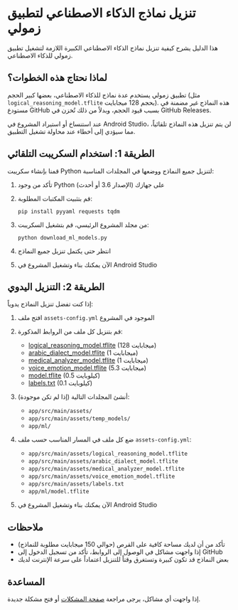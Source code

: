 # تنزيل نماذج الذكاء الاصطناعي لتطبيق زمولي

هذا الدليل يشرح كيفية تنزيل نماذج الذكاء الاصطناعي الكبيرة اللازمة لتشغيل تطبيق زمولي للذكاء الاصطناعي.

## لماذا نحتاج هذه الخطوات؟

تطبيق زمولي يستخدم عدة نماذج للذكاء الاصطناعي، بعضها كبير الحجم (مثل `logical_reasoning_model.tflite` بحجم 128 ميجابايت). هذه النماذج غير مضمنة في مستودع GitHub بسبب قيود الحجم، وبدلاً من ذلك تُخزن في GitHub Releases.

عند استنساخ أو استيراد المشروع في Android Studio، لن يتم تنزيل هذه النماذج تلقائياً، مما سيؤدي إلى أخطاء عند محاولة تشغيل التطبيق.

## الطريقة 1: استخدام السكريبت التلقائي

قمنا بإنشاء سكريبت Python لتنزيل جميع النماذج ووضعها في المجلدات المناسبة:

1. تأكد من وجود Python على جهازك (الإصدار 3.6 أو أحدث)

2. قم بتثبيت المكتبات المطلوبة:
   ```
   pip install pyyaml requests tqdm
   ```

3. من مجلد المشروع الرئيسي، قم بتشغيل السكريبت:
   ```
   python download_ml_models.py
   ```

4. انتظر حتى يكتمل تنزيل جميع النماذج

5. الآن يمكنك بناء وتشغيل المشروع في Android Studio

## الطريقة 2: التنزيل اليدوي

إذا كنت تفضل تنزيل النماذج يدوياً:

1. افتح ملف `assets-config.yml` الموجود في المشروع

2. قم بتنزيل كل ملف من الروابط المذكورة:
   - [logical_reasoning_model.tflite](https://github.com/Zmmoly/zamouli-ai-assistant-520319/releases/download/assets-522032/logical_reasoning_model.tflite) (128 ميجابايت)
   - [arabic_dialect_model.tflite](https://github.com/Zmmoly/zamouli-ai-assistant-520319/releases/download/assets-522032/arabic_dialect_model.tflite) (1 ميجابايت)
   - [medical_analyzer_model.tflite](https://github.com/Zmmoly/zamouli-ai-assistant-520319/releases/download/assets-522032/medical_analyzer_model.tflite) (1 ميجابايت)
   - [voice_emotion_model.tflite](https://github.com/Zmmoly/zamouli-ai-assistant-520319/releases/download/assets-522032/voice_emotion_model.tflite) (5.3 ميجابايت)
   - [model.tflite](https://github.com/Zmmoly/zamouli-ai-assistant-520319/releases/download/assets-522032/model.tflite) (0.5 كيلوبايت)
   - [labels.txt](https://github.com/Zmmoly/zamouli-ai-assistant-520319/releases/download/assets-522032/labels.txt) (0.1 كيلوبايت)

3. أنشئ المجلدات التالية (إذا لم تكن موجودة):
   - `app/src/main/assets/`
   - `app/src/main/assets/temp_models/`
   - `app/ml/`

4. ضع كل ملف في المسار المناسب حسب ملف `assets-config.yml`:
   - `app/src/main/assets/logical_reasoning_model.tflite`
   - `app/src/main/assets/arabic_dialect_model.tflite`
   - `app/src/main/assets/medical_analyzer_model.tflite`
   - `app/src/main/assets/voice_emotion_model.tflite`
   - `app/src/main/assets/labels.txt`
   - `app/ml/model.tflite`

5. الآن يمكنك بناء وتشغيل المشروع في Android Studio

## ملاحظات

- تأكد من أن لديك مساحة كافية على القرص (حوالي 150 ميجابايت مطلوبة للنماذج)
- إذا واجهت مشاكل في الوصول إلى الروابط، تأكد من تسجيل الدخول إلى GitHub
- بعض النماذج قد تكون كبيرة وتستغرق وقتاً للتنزيل اعتماداً على سرعة الإنترنت لديك

## المساعدة

إذا واجهت أي مشاكل، يرجى مراجعة [صفحة المشكلات](https://github.com/Zmmoly/zamouli-ai-assistant-520319/issues) أو فتح مشكلة جديدة.
